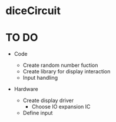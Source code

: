 # diceCircuit
 
# TO DO
- Code
    - Create random number fuction
    - Create library for display interaction
    - Input handling

- Hardware
    - Create display driver
        - Choose IO expansion IC
    - Define input